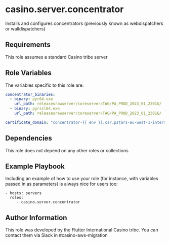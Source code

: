 casino.server.concentrator
=========

Installs and configures concentrators (previously known as webdispatchers or walldispatchers)

Requirements
------------

This role assumes a standard Casino tribe server

Role Variables
--------------

The variables specific to this role are:

```yaml
concentrator_binaries:
  - binary: pyr64.exe
    url_path: releasesrawserver/coreserver/TAG/PA_PROD_2023_01_2301G/
  - binary: pyrssl64.exe
    url_path: releasesrawserver/coreserver/TAG/PA_PROD_2023_01_2301G/

certificate_domain: "concentrator-{{ env }}.csr.pstars-eu-west-1-intermediate"
```


Dependencies
------------

This role does not depend on any other roles or collections

Example Playbook
----------------

Including an example of how to use your role (for instance, with variables passed in as parameters) is always nice for users too:

    - hosts: servers
      roles:
         - casino.server.concentrator

Author Information
------------------

This role was developed by the Flutter International Casino tribe. You can contact them via Slack in #casino-aws-migration
